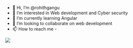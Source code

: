 - 👋 Hi, I’m @rohithgangu
- 👀 I’m interested in Web development and Cyber security
- 🌱 I’m currently learning Angular 
- 💞️ I’m looking to collaborate on web development
- 📫 How to reach me -

<img src="[![Top Langs](https://github-readme-stats.vercel.app/api/top-langs/?username=rohithgangu)](https://github.com/anuraghazra/github-readme-stats)
"/>
